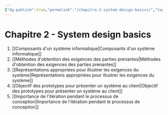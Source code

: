 ```yaml
---
{"dg-publish":true,"permalink":"/chapitre-2-system-design-basics/","tags":["MOC","gardenEntry","gardenEntry","gardenEntry","gardenEntry","gardenEntry","gardenEntry","gardenEntry","gardenEntry","gardenEntry"]}
---
```



# Chapitre 2 - System design basics
1. [[Composants d'un système informatique\|Composants d'un système informatique]]
2. [[Méthodes  d'obtention des  exigences des parties prenantes\|Méthodes  d'obtention des  exigences des parties prenantes]]
3. [[Représentations appropriées pour illustrer les exigences du système\|Représentations appropriées pour illustrer les exigences du système]]
4. [[Objectif des prototypes pour présenter un système au client\|Objectif des prototypes pour présenter un système au client]]
5. [[Importance de l'itération pendant le processus de conception\|Importance de l'itération pendant le processus de conception]]